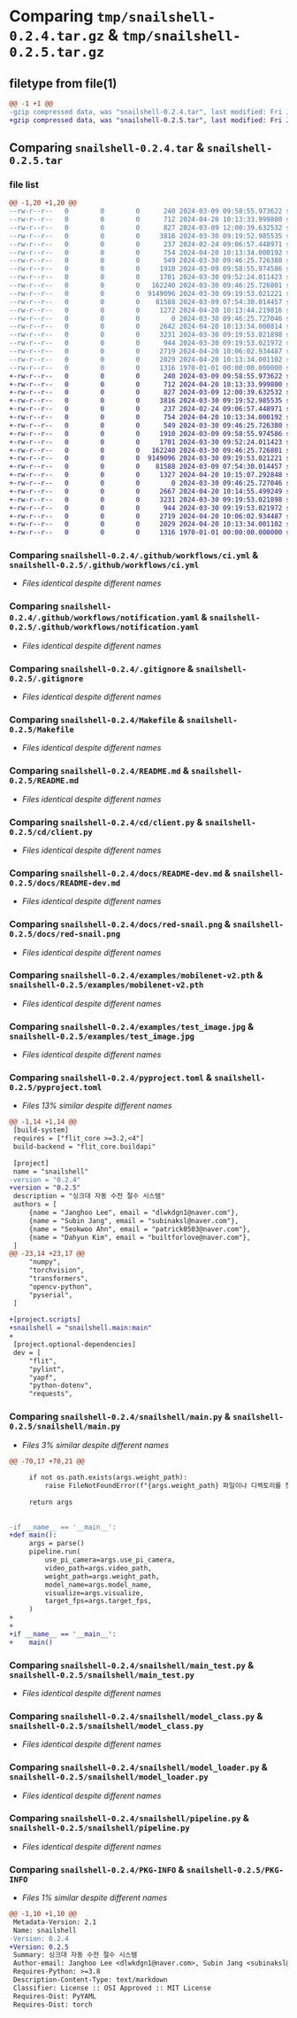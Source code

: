 # Comparing `tmp/snailshell-0.2.4.tar.gz` & `tmp/snailshell-0.2.5.tar.gz`

## filetype from file(1)

```diff
@@ -1 +1 @@
-gzip compressed data, was "snailshell-0.2.4.tar", last modified: Fri Jan  1 00:00:00 2016, max compression
+gzip compressed data, was "snailshell-0.2.5.tar", last modified: Fri Jan  1 00:00:00 2016, max compression
```

## Comparing `snailshell-0.2.4.tar` & `snailshell-0.2.5.tar`

### file list

```diff
@@ -1,20 +1,20 @@
--rw-r--r--   0        0        0      240 2024-03-09 09:58:55.973622 snailshell-0.2.4/.env
--rw-r--r--   0        0        0      712 2024-04-20 10:13:33.999800 snailshell-0.2.4/.github/workflows/ci.yml
--rw-r--r--   0        0        0      827 2024-03-09 12:00:39.632532 snailshell-0.2.4/.github/workflows/notification.yaml
--rw-r--r--   0        0        0     3816 2024-03-30 09:19:52.985535 snailshell-0.2.4/.gitignore
--rw-r--r--   0        0        0      237 2024-02-24 09:06:57.448971 snailshell-0.2.4/.vscode/settings.json
--rw-r--r--   0        0        0      754 2024-04-20 10:13:34.000192 snailshell-0.2.4/Makefile
--rw-r--r--   0        0        0      549 2024-03-30 09:46:25.726380 snailshell-0.2.4/README.md
--rw-r--r--   0        0        0     1910 2024-03-09 09:58:55.974586 snailshell-0.2.4/cd/client.py
--rw-r--r--   0        0        0     1701 2024-03-30 09:52:24.011423 snailshell-0.2.4/docs/README-dev.md
--rw-r--r--   0        0        0   162240 2024-03-30 09:46:25.726801 snailshell-0.2.4/docs/red-snail.png
--rw-r--r--   0        0        0  9149096 2024-03-30 09:19:53.021221 snailshell-0.2.4/examples/mobilenet-v2.pth
--rw-r--r--   0        0        0    81588 2024-03-09 07:54:30.014457 snailshell-0.2.4/examples/test_image.jpg
--rw-r--r--   0        0        0     1272 2024-04-20 10:13:44.219816 snailshell-0.2.4/pyproject.toml
--rw-r--r--   0        0        0        0 2024-03-30 09:46:25.727046 snailshell-0.2.4/snailshell/__init__.py
--rw-r--r--   0        0        0     2642 2024-04-20 10:13:34.000814 snailshell-0.2.4/snailshell/main.py
--rw-r--r--   0        0        0     3231 2024-03-30 09:19:53.021898 snailshell-0.2.4/snailshell/main_test.py
--rw-r--r--   0        0        0      944 2024-03-30 09:19:53.021972 snailshell-0.2.4/snailshell/model_class.py
--rw-r--r--   0        0        0     2719 2024-04-20 10:06:02.934487 snailshell-0.2.4/snailshell/model_loader.py
--rw-r--r--   0        0        0     2029 2024-04-20 10:13:34.001102 snailshell-0.2.4/snailshell/pipeline.py
--rw-r--r--   0        0        0     1316 1970-01-01 00:00:00.000000 snailshell-0.2.4/PKG-INFO
+-rw-r--r--   0        0        0      240 2024-03-09 09:58:55.973622 snailshell-0.2.5/.env
+-rw-r--r--   0        0        0      712 2024-04-20 10:13:33.999800 snailshell-0.2.5/.github/workflows/ci.yml
+-rw-r--r--   0        0        0      827 2024-03-09 12:00:39.632532 snailshell-0.2.5/.github/workflows/notification.yaml
+-rw-r--r--   0        0        0     3816 2024-03-30 09:19:52.985535 snailshell-0.2.5/.gitignore
+-rw-r--r--   0        0        0      237 2024-02-24 09:06:57.448971 snailshell-0.2.5/.vscode/settings.json
+-rw-r--r--   0        0        0      754 2024-04-20 10:13:34.000192 snailshell-0.2.5/Makefile
+-rw-r--r--   0        0        0      549 2024-03-30 09:46:25.726380 snailshell-0.2.5/README.md
+-rw-r--r--   0        0        0     1910 2024-03-09 09:58:55.974586 snailshell-0.2.5/cd/client.py
+-rw-r--r--   0        0        0     1701 2024-03-30 09:52:24.011423 snailshell-0.2.5/docs/README-dev.md
+-rw-r--r--   0        0        0   162240 2024-03-30 09:46:25.726801 snailshell-0.2.5/docs/red-snail.png
+-rw-r--r--   0        0        0  9149096 2024-03-30 09:19:53.021221 snailshell-0.2.5/examples/mobilenet-v2.pth
+-rw-r--r--   0        0        0    81588 2024-03-09 07:54:30.014457 snailshell-0.2.5/examples/test_image.jpg
+-rw-r--r--   0        0        0     1327 2024-04-20 10:15:07.292848 snailshell-0.2.5/pyproject.toml
+-rw-r--r--   0        0        0        0 2024-03-30 09:46:25.727046 snailshell-0.2.5/snailshell/__init__.py
+-rw-r--r--   0        0        0     2667 2024-04-20 10:14:55.499249 snailshell-0.2.5/snailshell/main.py
+-rw-r--r--   0        0        0     3231 2024-03-30 09:19:53.021898 snailshell-0.2.5/snailshell/main_test.py
+-rw-r--r--   0        0        0      944 2024-03-30 09:19:53.021972 snailshell-0.2.5/snailshell/model_class.py
+-rw-r--r--   0        0        0     2719 2024-04-20 10:06:02.934487 snailshell-0.2.5/snailshell/model_loader.py
+-rw-r--r--   0        0        0     2029 2024-04-20 10:13:34.001102 snailshell-0.2.5/snailshell/pipeline.py
+-rw-r--r--   0        0        0     1316 1970-01-01 00:00:00.000000 snailshell-0.2.5/PKG-INFO
```

### Comparing `snailshell-0.2.4/.github/workflows/ci.yml` & `snailshell-0.2.5/.github/workflows/ci.yml`

 * *Files identical despite different names*

### Comparing `snailshell-0.2.4/.github/workflows/notification.yaml` & `snailshell-0.2.5/.github/workflows/notification.yaml`

 * *Files identical despite different names*

### Comparing `snailshell-0.2.4/.gitignore` & `snailshell-0.2.5/.gitignore`

 * *Files identical despite different names*

### Comparing `snailshell-0.2.4/Makefile` & `snailshell-0.2.5/Makefile`

 * *Files identical despite different names*

### Comparing `snailshell-0.2.4/README.md` & `snailshell-0.2.5/README.md`

 * *Files identical despite different names*

### Comparing `snailshell-0.2.4/cd/client.py` & `snailshell-0.2.5/cd/client.py`

 * *Files identical despite different names*

### Comparing `snailshell-0.2.4/docs/README-dev.md` & `snailshell-0.2.5/docs/README-dev.md`

 * *Files identical despite different names*

### Comparing `snailshell-0.2.4/docs/red-snail.png` & `snailshell-0.2.5/docs/red-snail.png`

 * *Files identical despite different names*

### Comparing `snailshell-0.2.4/examples/mobilenet-v2.pth` & `snailshell-0.2.5/examples/mobilenet-v2.pth`

 * *Files identical despite different names*

### Comparing `snailshell-0.2.4/examples/test_image.jpg` & `snailshell-0.2.5/examples/test_image.jpg`

 * *Files identical despite different names*

### Comparing `snailshell-0.2.4/pyproject.toml` & `snailshell-0.2.5/pyproject.toml`

 * *Files 13% similar despite different names*

```diff
@@ -1,14 +1,14 @@
 [build-system]
 requires = ["flit_core >=3.2,<4"]
 build-backend = "flit_core.buildapi"
 
 [project]
 name = "snailshell"
-version = "0.2.4"
+version = "0.2.5"
 description = "싱크대 자동 수전 절수 시스템"
 authors = [
     {name = "Janghoo Lee", email = "dlwkdgn1@naver.com"},
     {name = "Subin Jang", email = "subinaksl@naver.com"},
     {name = "Seokwoo Ahn", email = "patrick0503@naver.com"},
     {name = "Dahyun Kim", email = "builtforlove@naver.com"},
 ]
@@ -23,14 +23,17 @@
     "numpy",
     "torchvision",
     "transformers",
     "opencv-python",
     "pyserial",
 ]
 
+[project.scripts]
+snailshell = "snailshell.main:main"
+
 [project.optional-dependencies]
 dev = [
     "flit",
     "pylint",
     "yapf",
     "python-dotenv",
     "requests",
```

### Comparing `snailshell-0.2.4/snailshell/main.py` & `snailshell-0.2.5/snailshell/main.py`

 * *Files 3% similar despite different names*

```diff
@@ -70,17 +70,21 @@
 
     if not os.path.exists(args.weight_path):
         raise FileNotFoundError(f"{args.weight_path} 파일이나 디렉토리를 찾을 수 없습니다.")
 
     return args
 
 
-if __name__ == '__main__':
+def main():
     args = parse()
     pipeline.run(
         use_pi_camera=args.use_pi_camera,
         video_path=args.video_path,
         weight_path=args.weight_path,
         model_name=args.model_name,
         visualize=args.visualize,
         target_fps=args.target_fps,
     )
+
+
+if __name__ == '__main__':
+    main()
```

### Comparing `snailshell-0.2.4/snailshell/main_test.py` & `snailshell-0.2.5/snailshell/main_test.py`

 * *Files identical despite different names*

### Comparing `snailshell-0.2.4/snailshell/model_class.py` & `snailshell-0.2.5/snailshell/model_class.py`

 * *Files identical despite different names*

### Comparing `snailshell-0.2.4/snailshell/model_loader.py` & `snailshell-0.2.5/snailshell/model_loader.py`

 * *Files identical despite different names*

### Comparing `snailshell-0.2.4/snailshell/pipeline.py` & `snailshell-0.2.5/snailshell/pipeline.py`

 * *Files identical despite different names*

### Comparing `snailshell-0.2.4/PKG-INFO` & `snailshell-0.2.5/PKG-INFO`

 * *Files 1% similar despite different names*

```diff
@@ -1,10 +1,10 @@
 Metadata-Version: 2.1
 Name: snailshell
-Version: 0.2.4
+Version: 0.2.5
 Summary: 싱크대 자동 수전 절수 시스템
 Author-email: Janghoo Lee <dlwkdgn1@naver.com>, Subin Jang <subinaksl@naver.com>, Seokwoo Ahn <patrick0503@naver.com>, Dahyun Kim <builtforlove@naver.com>
 Requires-Python: >=3.8
 Description-Content-Type: text/markdown
 Classifier: License :: OSI Approved :: MIT License
 Requires-Dist: PyYAML
 Requires-Dist: torch
```

